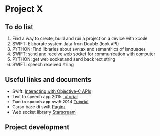 # Project X
## To do list
1. Find a way to create, build and run a project on a device with xcode
2. SWIFT: Elaborate system data from Double (look API)
3. PYTHON: Find libraries about syntax and semanthics of languages
4. SWIFT: send and receive web socket for communication with computer
5. PYTHON: get web socket and send back text string
6. SWIFT: speech received string


## Useful links and documents
* Swift: [Interacting with Objective-C APIs](https://developer.apple.com/library/content/documentation/Swift/Conceptual/BuildingCocoaApps/InteractingWithObjective-CAPIs.html#//apple_ref/doc/uid/TP40014216-CH4-ID35)
* Text to speech app 2015 [Tutorial](https://www.appcoda.com/text-to-speech-ios-tutorial/)
* Text to speech app swift 2014 [Tutorial](https://code.tutsplus.com/tutorials/create-a-text-to-speech-app-with-swift--cms-22229)
* Corso base di swift [Pagina](https://www.xcoding.it/lezione/programmazione-ad-oggetti-in-swift/)
* Web socket librarry [Starscream](https://github.com/daltoniam/Starscream)

## Project development 
